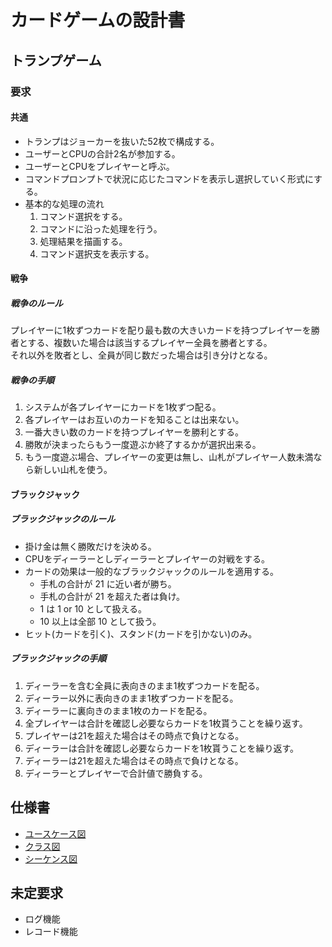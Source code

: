 # カードゲームの設計書

## トランプゲーム

### 要求

#### 共通

- トランプはジョーカーを抜いた52枚で構成する。
- ユーザーとCPUの合計2名が参加する。
- ユーザーとCPUをプレイヤーと呼ぶ。
- コマンドプロンプトで状況に応じたコマンドを表示し選択していく形式にする。
- 基本的な処理の流れ
  1. コマンド選択をする。
  2. コマンドに沿った処理を行う。
  3. 処理結果を描画する。
  4. コマンド選択支を表示する。

#### 戦争

##### 戦争のルール

プレイヤーに1枚ずつカードを配り最も数の大きいカードを持つプレイヤーを勝者とする、複数いた場合は該当するプレイヤー全員を勝者とする。  
それ以外を敗者とし、全員が同じ数だった場合は引き分けとなる。

##### 戦争の手順

1. システムが各プレイヤーにカードを1枚ずつ配る。
2. 各プレイヤーはお互いのカードを知ることは出来ない。
3. 一番大きい数のカードを持つプレイヤーを勝利とする。
4. 勝敗が決まったらもう一度遊ぶか終了するかが選択出来る。
5. もう一度遊ぶ場合、プレイヤーの変更は無し、山札がプレイヤー人数未満なら新しい山札を使う。

#### ブラックジャック

##### ブラックジャックのルール

- 掛け金は無く勝敗だけを決める。
- CPUをディーラーとしディーラーとプレイヤーの対戦をする。
- カードの効果は一般的なブラックジャックのルールを適用する。
  - 手札の合計が 21 に近い者が勝ち。
  - 手札の合計が 21 を超えた者は負け。
  - 1 は 1 or 10 として扱える。
  - 10 以上は全部 10 として扱う。
- ヒット(カードを引く)、スタンド(カードを引かない)のみ。

##### ブラックジャックの手順

1. ディーラーを含む全員に表向きのまま1枚ずつカードを配る。
2. ディーラー以外に表向きのまま1枚ずつカードを配る。
3. ディーラーに裏向きのまま1枚のカードを配る。
4. 全プレイヤーは合計を確認し必要ならカードを1枚貰うことを繰り返す。
5. プレイヤーは21を超えた場合はその時点で負けとなる。
6. ディーラーは合計を確認し必要ならカードを1枚貰うことを繰り返す。
7. ディーラーは21を超えた場合はその時点で負けとなる。
8. ディーラーとプレイヤーで合計値で勝負する。

## 仕様書

- [ユースケース図](design/usecase.md)
- [クラス図](design/class.md)
- [シーケンス図](design/sequence.md)

## 未定要求

- ログ機能
- レコード機能
